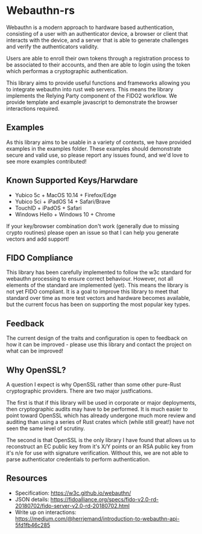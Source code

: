 
Webauthn-rs
==========

Webauthn is a modern approach to hardware based authentication, consisting of
a user with an authenticator device, a browser or client that interacts with the
device, and a server that is able to generate challenges and verify the
authenticators validity.

Users are able to enroll their own tokens through a registration process to
be associated to their accounts, and then are able to login using the token
which performas a cryptographic authentication.

This library aims to provide useful functions and frameworks allowing you to
integrate webauthn into rust web servers. This means the library implements the
Relying Party component of the FIDO2 workflow. We provide template and
example javascript to demonstrate the browser interactions required.

Examples
--------

As this library aims to be usable in a variety of contexts, we have provided
examples in the examples folder. These examples should demonstrate secure and
valid use, so please report any issues found, and we'd love to see more examples
contributed!

Known Supported Keys/Harwdare
-----------------------------

* Yubico 5c + MacOS 10.14 + Firefox/Edge
* Yubico 5ci + iPadOS 14 + Safari/Brave
* TouchID + iPadOS + Safari
* Windows Hello + Windows 10 + Chrome

If your key/browser combination don't work (generally due to missing crypto routines)
please open an issue so that I can help you generate vectors and add support!

FIDO Compliance
---------------

This library has been carefully implemented to follow the w3c standard for webauthn processing
to ensure correct behaviour. However, not all elements of the standard are implemented (yet).
This means the library is not yet FIDO compliant. It is a goal to improve this library to meet
that standard over time as more test vectors and hardware becomes available, but the current
focus has been on supporting the most popular key types.

Feedback
--------

The current design of the traits and configuration is open to feedback on how it
can be improved - please use this library and contact the project on what can be
improved!

Why OpenSSL?
------------

A question I expect is why OpenSSL rather than some other pure-Rust cryptographic
providers. There are two major justfications.

The first is that if this library will be used in corporate or major deployments,
then cryptographic audits may have to be performed. It is much easier to point
toward OpenSSL which has already undergone much more review and auditing than
using a series of Rust crates which (while still great!) have not seen the same
level of scrutiny.

The second is that OpenSSL is the only library I have found that allows us to
reconstruct an EC public key from it's X/Y points or an RSA public key from it's
n/e for use with signature verification.
Without this, we are not able to parse authenticator credentials to perform authentication.

Resources
---------

* Specification: https://w3c.github.io/webauthn/
* JSON details: https://fidoalliance.org/specs/fido-v2.0-rd-20180702/fido-server-v2.0-rd-20180702.html
* Write up on interactions: https://medium.com/@herrjemand/introduction-to-webauthn-api-5fd1fb46c285



